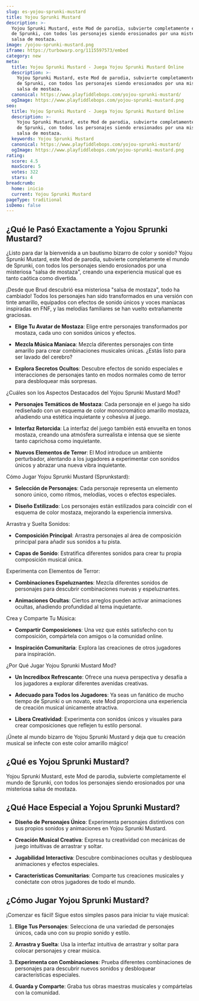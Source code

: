 ```yaml
---
slug: es-yojou-sprunki-mustard
title: Yojou Sprunki Mustard
description: >-
  Yojou Sprunki Mustard, este Mod de parodia, subvierte completamente el mundo
  de Sprunki, con todos los personajes siendo erosionados por una misteriosa
  salsa de mostaza.
image: /yojou-sprunki-mustard.png
iframe: https://turbowarp.org/1115597573/embed
category: new
meta:
  title: Yojou Sprunki Mustard - Juega Yojou Sprunki Mustard Online
  description: >-
    Yojou Sprunki Mustard, este Mod de parodia, subvierte completamente el mundo
    de Sprunki, con todos los personajes siendo erosionados por una misteriosa
    salsa de mostaza.
  canonical: https://www.playfiddlebops.com/yojou-sprunki-mustard/
  ogImage: https://www.playfiddlebops.com/yojou-sprunki-mustard.png
seo:
  title: Yojou Sprunki Mustard - Juega Yojou Sprunki Mustard Online
  description: >-
    Yojou Sprunki Mustard, este Mod de parodia, subvierte completamente el mundo
    de Sprunki, con todos los personajes siendo erosionados por una misteriosa
    salsa de mostaza.
  keywords: Yojou Sprunki Mustard
  canonical: https://www.playfiddlebops.com/yojou-sprunki-mustard/
  ogImage: https://www.playfiddlebops.com/yojou-sprunki-mustard.png
rating:
  score: 4.5
  maxScore: 5
  votes: 322
  stars: 4
breadcrumb:
  home: inicio
  current: Yojou Sprunki Mustard
pageType: traditional
isDemo: false
---
```


## ¿Qué le Pasó Exactamente a Yojou Sprunki Mustard?

¿Listo para dar la bienvenida a un bautismo bizarro de color y sonido? Yojou Sprunki Mustard, este Mod de parodia, subvierte completamente el mundo de Sprunki, con todos los personajes siendo erosionados por una misteriosa "salsa de mostaza", creando una experiencia musical que es tanto caótica como divertida.

¡Desde que Brud descubrió esa misteriosa "salsa de mostaza", todo ha cambiado! Todos los personajes han sido transformados en una versión con tinte amarillo, equipados con efectos de sonido únicos y voces maníacas inspiradas en FNF, y las melodías familiares se han vuelto extrañamente graciosas.

- **Elige Tu Avatar de Mostaza**: Elige entre personajes transformados por mostaza, cada uno con sonidos únicos y efectos.

- **Mezcla Música Maníaca**: Mezcla diferentes personajes con tinte amarillo para crear combinaciones musicales únicas. ¿Estás listo para ser lavado del cerebro?

- **Explora Secretos Ocultos**: Descubre efectos de sonido especiales e interacciones de personajes tanto en modos normales como de terror para desbloquear más sorpresas.

¿Cuáles son los Aspectos Destacados del Yojou Sprunki Mustard Mod?

- **Personajes Temáticos de Mostaza**: Cada personaje en el juego ha sido rediseñado con un esquema de color monocromático amarillo mostaza, añadiendo una estética inquietante y cohesiva al juego.

- **Interfaz Retorcida**: La interfaz del juego también está envuelta en tonos mostaza, creando una atmósfera surrealista e intensa que se siente tanto caprichosa como inquietante.

- **Nuevos Elementos de Terror**: El Mod introduce un ambiente perturbador, alentando a los jugadores a experimentar con sonidos únicos y abrazar una nueva vibra inquietante.

Cómo Jugar Yojou Sprunki Mustard (Sprunkstard):

- **Selección de Personajes**: Cada personaje representa un elemento sonoro único, como ritmos, melodías, voces o efectos especiales.

- **Diseño Estilizado**: Los personajes están estilizados para coincidir con el esquema de color mostaza, mejorando la experiencia inmersiva.

Arrastra y Suelta Sonidos:

- **Composición Principal**: Arrastra personajes al área de composición principal para añadir sus sonidos a tu pista.

- **Capas de Sonido**: Estratifica diferentes sonidos para crear tu propia composición musical única.

Experimenta con Elementos de Terror:

- **Combinaciones Espeluznantes**: Mezcla diferentes sonidos de personajes para descubrir combinaciones nuevas y espeluznantes.

- **Animaciones Ocultas**: Ciertos arreglos pueden activar animaciones ocultas, añadiendo profundidad al tema inquietante.

Crea y Comparte Tu Música:

- **Compartir Composiciones**: Una vez que estés satisfecho con tu composición, compártela con amigos o la comunidad online.

- **Inspiración Comunitaria**: Explora las creaciones de otros jugadores para inspiración.

¿Por Qué Jugar Yojou Sprunki Mustard Mod?

- **Un Incredibox Refrescante**: Ofrece una nueva perspectiva y desafía a los jugadores a explorar diferentes avenidas creativas.

- **Adecuado para Todos los Jugadores**: Ya seas un fanático de mucho tiempo de Sprunki o un novato, este Mod proporciona una experiencia de creación musical únicamente atractiva.

- **Libera Creatividad**: Experimenta con sonidos únicos y visuales para crear composiciones que reflejen tu estilo personal.

¡Únete al mundo bizarro de Yojou Sprunki Mustard y deja que tu creación musical se infecte con este color amarillo mágico!

## ¿Qué es Yojou Sprunki Mustard?

Yojou Sprunki Mustard, este Mod de parodia, subvierte completamente el mundo de Sprunki, con todos los personajes siendo erosionados por una misteriosa salsa de mostaza.

## ¿Qué Hace Especial a Yojou Sprunki Mustard?

- **Diseño de Personajes Único**: Experimenta personajes distintivos con sus propios sonidos y animaciones en Yojou Sprunki Mustard.

- **Creación Musical Creativa**: Expresa tu creatividad con mecánicas de juego intuitivas de arrastrar y soltar.

- **Jugabilidad Interactiva**: Descubre combinaciones ocultas y desbloquea animaciones y efectos especiales.

- **Características Comunitarias**: Comparte tus creaciones musicales y conéctate con otros jugadores de todo el mundo.

## ¿Cómo Jugar Yojou Sprunki Mustard?

¡Comenzar es fácil! Sigue estos simples pasos para iniciar tu viaje musical:

1. **Elige Tus Personajes**: Selecciona de una variedad de personajes únicos, cada uno con su propio sonido y estilo.

1. **Arrastra y Suelta**: Usa la interfaz intuitiva de arrastrar y soltar para colocar personajes y crear música.

1. **Experimenta con Combinaciones**: Prueba diferentes combinaciones de personajes para descubrir nuevos sonidos y desbloquear características especiales.

1. **Guarda y Comparte**: Graba tus obras maestras musicales y compártelas con la comunidad.